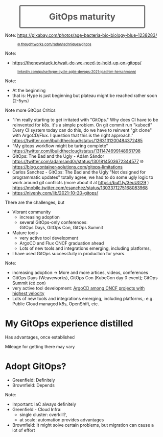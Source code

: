 <!-- .slide: data-background-image="images/age-g64af97fa4_1920.jpg"  -->

<div style="border-radius: 5px; border: 4px solid #777;background-color: rgba(255,255,255,0.5); width: 80%; margin: auto;">
  <br/>
  <h1 style="margin: 0 0 0 0; color: #5b5a5a; text-align: center" >GitOps maturity</h1>
  <br/>
</div>

Note:
https://pixabay.com/photos/age-bacteria-bio-biology-blue-1238283/



<figure>
<img style="border-radius: 5px;" data-src="images/tec-radar-gitops.png"/>
<figcaption style="font-size: 0.8em"><a href="https://www.thoughtworks.com/radar/techniques/gitops">🌐 thoughtworks.com/radar/techniques/gitops</a></figcaption>
</figure>

Note: 
* https://thenewstack.io/wait-do-we-need-to-hold-up-on-gitops/



<figure>
<img style="border-radius: 5px;" data-src="images/hype-cycle.jpg"/>
<figcaption style="font-size: 0.8em"><a href="https://www.linkedin.com/pulse/hype-cycle-agile-devops-2021-joachim-herschmann/"><i class="fab fa-linkedin"></i> linkedin.com/pulse/hype-cycle-agile-devops-2021-joachim-herschmann/</a></figcaption>
</figure>

Note:
* At the beginning 
* that is: Hype is just beginning but plateau might be reached rather soon (2-5yrs) 

Note more GitOps Critics
* "I'm really starting to get irritated with "GitOps." Why does CI have to be reinvented for k8s. It's a simple problem. On git commit run "kubectl" Every CI system today can do this, do we have to reinvent "git clone" with ArgoCD/Flux. I question that this is the right approach."   
  https://twitter.com/ibuildthecloud/status/1263131200484372485
* "My gitops workflow might be turing complete"  
  https://twitter.com/ibuildthecloud/status/1311474999148961798
* GitOps: The Bad and the Ugly - Ádám Sándor
  https://twitter.com/adamsand0r/status/1301814503672344577
  🌐 https://blog.container-solutions.com/gitops-limitations
* Carlos Sanchez - GitOps: The Bad and the Ugly "Not designed for programmatic updates" totally agree, we had to do some ugly logic to work around git conflicts (more about it at https://buff.ly/3euUG29 )
  https://mobile.twitter.com/csanchez/status/1303371275168083968
* https://nivenly.com/lib/2021-10-20-gitops/



There are the challenges, but

* Vibrant community
  * increasing adoption
  * several GitOps-only conferences:   
   GitOps Days, GitOps Con, GitOps Summit
* Mature tools
  * very active tool development
  * ArgoCD and Flux CNCF graduation ahead
  * Lots of new tools and integrations emerging, including platforms,  
* I have used GitOps successfully in production for years 

Note:
* increasing adoption -> More and more artices, videos, conferences 
* GitOps Days (Weaveworks), GitOps Con (KubeCon day 0 event); GitOps Summit (cd.con)
* very active tool development: [ArgoCD among CNCF projects with highest velocity](https://mobile.twitter.com/cra/status/1468988578357288962)
* Lots of new tools and integrations emerging, including platforms,: 
  e.g. Public Cloud managed k8s, OpenShift, etc.



# My GitOps experience distilled

<i class="fas fa-plus"></i> Has advantages, once established

<i class="fas fa-minus"></i> Mileage for getting there may vary



# Adopt GitOps?

* Greenfield: Definitely
* Brownfield: Depends

Note:
* Important: IaC always definitely
* Greenfield - Cloud Infra:
  * single cluster: overkill?,
  * at scale: automation provides advantages
* Brownfield: It might solve certain problems, but migration can cause a lot of effort